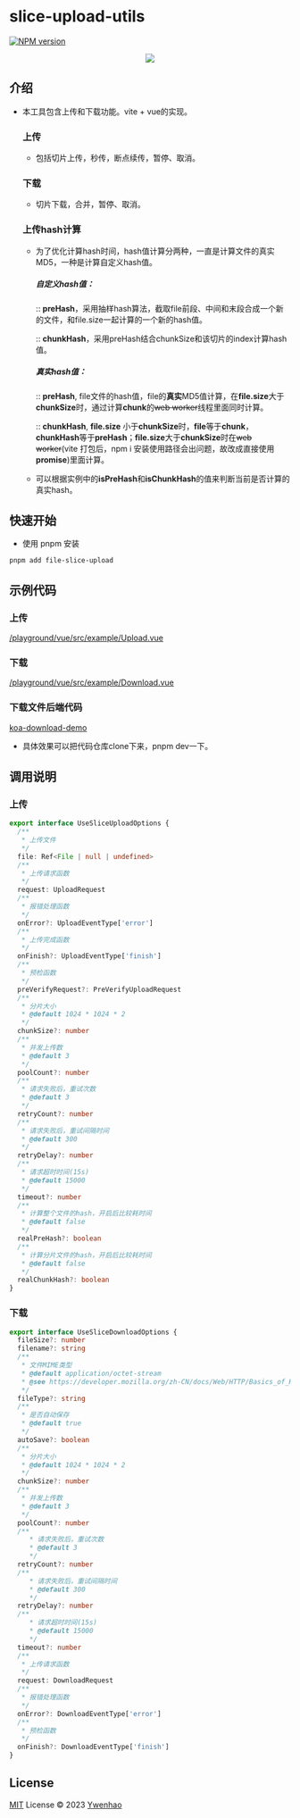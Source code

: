# slice-upload-utils

[![NPM version](https://img.shields.io/npm/v/slice-upload-utils?color=a1b858&label=)](https://www.npmjs.com/package/slice-upload-utils)


<p align="center">
  <img src="https://cdn.jsdelivr.net/gh/ywenhao/slice-upload-utils/des.png" />
</p>

## 介绍

* 本工具包含上传和下载功能。vite + vue的实现。


  ### 上传

  - 包括切片上传，秒传，断点续传，暂停、取消。

  ### 下载

  - 切片下载，合并，暂停、取消。

  ### 上传hash计算

  - 为了优化计算hash时间，hash值计算分两种，一直是计算文件的真实MD5，一种是计算自定义hash值。

    ##### 自定义hash值：

     :: **preHash**，采用抽样hash算法，截取file前段、中间和末段合成一个新的文件，和file.size一起计算的一个新的hash值。

    :: **chunkHash**，采用preHash结合chunkSize和该切片的index计算hash值。

    ##### 真实hash值：

    :: **preHash**, file文件的hash值，file的**真实**MD5值计算，在**file.size**大于**chunkSize**时，通过计算**chunk**的~~web worker~~线程里面同时计算。

    :: **chunkHash**, **file.size** 小于**chunkSize**时，**file**等于**chunk**，**chunkHash**等于**preHash**；**file.size**大于**chunkSize**时在~~web worker~~(vite 打包后，npm i 安装使用路径会出问题，故改成直接使用**promise**)里面计算。

  - 可以根据实例中的**isPreHash**和**isChunkHash**的值来判断当前是否计算的真实hash。


## 快速开始

 * 使用 pnpm 安装

  ```shell
pnpm add file-slice-upload
  ```

 ## 示例代码
### 上传
[/playground/vue/src/example/Upload.vue](./playground/vue/src/example/Upload.vue)
### 下载
[/playground/vue/src/example/Download.vue](./playground/vue/src/example/Download.vue)

### 下载文件后端代码
[koa-download-demo](https://github.com/ywenhao/koa-download-demo)

- 具体效果可以把代码仓库clone下来，pnpm dev一下。

## 调用说明

### 上传
```ts
export interface UseSliceUploadOptions {
  /**
   * 上传文件
   */
  file: Ref<File | null | undefined>
  /**
   * 上传请求函数
   */
  request: UploadRequest
  /**
   * 报错处理函数
   */
  onError?: UploadEventType['error']
  /**
   * 上传完成函数
   */
  onFinish?: UploadEventType['finish']
  /**
   * 预检函数
   */
  preVerifyRequest?: PreVerifyUploadRequest
  /**
   * 分片大小
   * @default 1024 * 1024 * 2
   */
  chunkSize?: number
  /**
   * 并发上传数
   * @default 3
   */
  poolCount?: number
  /**
   * 请求失败后，重试次数
   * @default 3
   */
  retryCount?: number
  /**
   * 请求失败后，重试间隔时间
   * @default 300
   */
  retryDelay?: number
  /**
   * 请求超时时间(15s)
   * @default 15000
   */
  timeout?: number
  /**
   * 计算整个文件的hash，开启后比较耗时间
   * @default false
   */
  realPreHash?: boolean
  /**
   * 计算分片文件的hash，开启后比较耗时间
   * @default false
   */
  realChunkHash?: boolean
}
```

### 下载
```ts
export interface UseSliceDownloadOptions {
  fileSize?: number
  filename?: string
  /**
   * 文件MIME类型
   * @default application/octet-stream
   * @see https://developer.mozilla.org/zh-CN/docs/Web/HTTP/Basics_of_HTTP/MIME_types/Common_types
   */
  fileType?: string
  /**
   * 是否自动保存
   * @default true
   */
  autoSave?: boolean
  /**
   * 分片大小
   * @default 1024 * 1024 * 2
   */
  chunkSize?: number
  /**
   * 并发上传数
   * @default 3
   */
  poolCount?: number
  /**
     * 请求失败后，重试次数
     * @default 3
     */
  retryCount?: number
  /**
     * 请求失败后，重试间隔时间
     * @default 300
     */
  retryDelay?: number
  /**
     * 请求超时时间(15s)
     * @default 15000
     */
  timeout?: number
  /**
   * 上传请求函数
   */
  request: DownloadRequest
  /**
   * 报错处理函数
   */
  onError?: DownloadEventType['error']
  /**
   * 预检函数
   */
  onFinish?: DownloadEventType['finish']
}
```

## License

[MIT](./LICENSE) License © 2023 [Ywenhao](https://github.com/ywenhao)